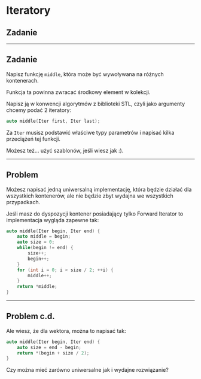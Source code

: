 <!-- .slide: data-background="#111111" -->

# Iteratory

## Zadanie

___

## Zadanie

Napisz funkcję `middle`, która może być wywoływana na różnych kontenerach.
<!-- .element: class="fragment fade-in" -->

Funkcja ta powinna zwracać środkowy element w kolekcji.
<!-- .element: class="fragment fade-in" -->

Napisz ją w konwencji algorytmów z biblioteki STL, czyli jako argumenty chcemy podać 2 iteratory:
<!-- .element: class="fragment fade-in" -->

```cpp
auto middle(Iter first, Iter last);
```
<!-- .element: class="fragment fade-in" -->

Za `Iter` musisz podstawić właściwe typy parametrów i napisać kilka przeciążeń tej funkcji.
<!-- .element: class="fragment fade-in" -->

Możesz też... użyć szablonów, jeśli wiesz jak :).
<!-- .element: class="fragment fade-in" -->

___

## Problem

Możesz napisać jedną uniwersalną implementację, która będzie działać dla wszystkich kontenerów, ale nie będzie zbyt wydajna we wszystkich przypadkach.
<!-- .element: class="fragment fade-in" -->

Jeśli masz do dyspozycji kontener posiadający tylko Forward Iterator to implementacja wygląda zapewne tak:
<!-- .element: class="fragment fade-in" -->

```cpp
auto middle(Iter begin, Iter end) {
    auto middle = begin;
    auto size = 0;
    while(begin != end) {
        size++;
        begin++;
    }
    for (int i = 0; i < size / 2; ++i) {
        middle++;
    }
    return *middle;
}
```
<!-- .element: class="fragment fade-in" -->

___

## Problem c.d.

Ale wiesz, że dla wektora, można to napisać tak:
<!-- .element: class="fragment fade-in" -->

```cpp
auto middle(Iter begin, Iter end) {
    auto size = end - begin;
    return *(begin + size / 2);
}
```
<!-- .element: class="fragment fade-in" -->

Czy można mieć zarówno uniwersalne jak i wydajne rozwiązanie?
<!-- .element: class="fragment fade-in" -->
